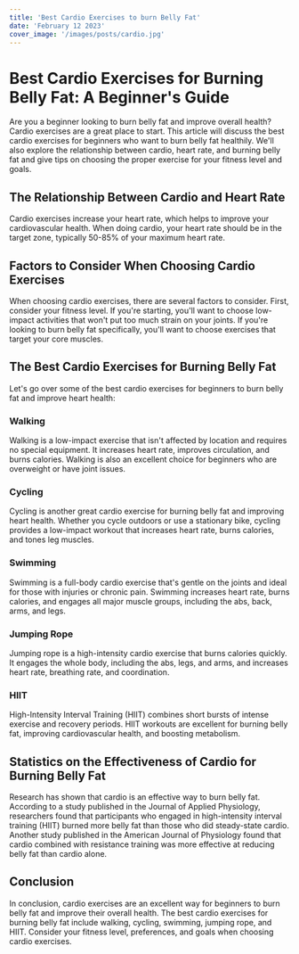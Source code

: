 ```yaml
---
title: 'Best Cardio Exercises to burn Belly Fat'
date: 'February 12 2023'
cover_image: '/images/posts/cardio.jpg'
---
```


# Best Cardio Exercises for Burning Belly Fat: A Beginner's Guide

Are you a beginner looking to burn belly fat and improve overall health? Cardio exercises are a great place to start. This article will discuss the best cardio exercises for beginners who want to burn belly fat healthily. We'll also explore the relationship between cardio, heart rate, and burning belly fat and give tips on choosing the proper exercise for your fitness level and goals.

## The Relationship Between Cardio and Heart Rate
Cardio exercises increase your heart rate, which helps to improve your cardiovascular health. When doing cardio, your heart rate should be in the target zone, typically 50-85% of your maximum heart rate. 

## Factors to Consider When Choosing Cardio Exercises
When choosing cardio exercises, there are several factors to consider. First, consider your fitness level. If you're starting, you'll want to choose low-impact activities that won't put too much strain on your joints. If you're looking to burn belly fat specifically, you'll want to choose exercises that target your core muscles.


## The Best Cardio Exercises for Burning Belly Fat
Let's go over some of the best cardio exercises for beginners to burn belly fat and improve heart health:

### Walking
Walking is a low-impact exercise that isn't affected by location and requires no special equipment. It increases heart rate, improves circulation, and burns calories. Walking is also an excellent choice for beginners who are overweight or have joint issues.

### Cycling
Cycling is another great cardio exercise for burning belly fat and improving heart health. Whether you cycle outdoors or use a stationary bike, cycling provides a low-impact workout that increases heart rate, burns calories, and tones leg muscles.

### Swimming
Swimming is a full-body cardio exercise that's gentle on the joints and ideal for those with injuries or chronic pain. Swimming increases heart rate, burns calories, and engages all major muscle groups, including the abs, back, arms, and legs.

### Jumping Rope
Jumping rope is a high-intensity cardio exercise that burns calories quickly. It engages the whole body, including the abs, legs, and arms, and increases heart rate, breathing rate, and coordination.

### HIIT
High-Intensity Interval Training (HIIT) combines short bursts of intense exercise and recovery periods. HIIT workouts are excellent for burning belly fat, improving cardiovascular health, and boosting metabolism.


## Statistics on the Effectiveness of Cardio for Burning Belly Fat
Research has shown that cardio is an effective way to burn belly fat. According to a study published in the Journal of Applied Physiology, researchers found that participants who engaged in high-intensity interval training (HIIT) burned more belly fat than those who did steady-state cardio. Another study published in the American Journal of Physiology found that cardio combined with resistance training was more effective at reducing belly fat than cardio alone.


## Conclusion
In conclusion, cardio exercises are an excellent way for beginners to burn belly fat and improve their overall health. The best cardio exercises for burning belly fat include walking, cycling, swimming, jumping rope, and HIIT. Consider your fitness level, preferences, and goals when choosing cardio exercises. 

